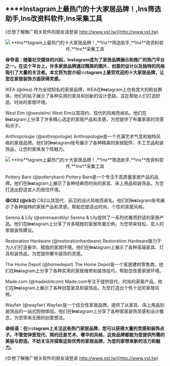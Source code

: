 ## ****Ins**tagram上最热门的十大家居品牌！,**Ins**筛选助手,**Ins**改资料软件,**Ins**采集工具**

[😍想了解推广相关软件的朋友请登录 http://www.vst.tw](http://www.vst.tw)

 <center><img src="https://vst.tw/MP4/tuiguang/png/4.png" alt="**Ins**tagram上最热门的十大家居品牌！,**Ins**筛选助手,**Ins**改资料软件,**Ins**采集工具"></center>

**😄导语：随着社交媒体的兴起，**Ins**tagram成为了家居品牌展示和推广的热门平台之一。在这个平台上，许多家居品牌通过精美的图片、创意的设计以及独特的风格吸引了大量的关注者。本文将为您介绍**Ins**tagram上最受欢迎的十大家居品牌，让您在家居装饰方面获得灵感。**

IKEA (@ikea)
作为全球知名的家居品牌，IKEA在**Ins**tagram上也有庞大的粉丝群体。他们的帖子展示了各种实用的家具和创新的设计思路，旨在帮助人们打造舒适、时尚的家居环境。

West Elm (@westelm)
West Elm以其简约、现代的风格而闻名。他们在**Ins**tagram上分享了许多精心选定的家居产品和灵感，为您提供了布置家居的灵感和点子。

Anthropologie (@anthropologie)
Anthropologie是一个充满艺术气息和独特风格的家居品牌。他们的**Ins**tagram账号展示了各种精美的家居配件、手工艺品和装饰品，让您的家焕发个性魅力。

 <center><img src="https://vst.tw/MP4/tuiguang/png/5.png" alt="**Ins**tagram上最热门的十大家居品牌！,**Ins**筛选助手,**Ins**改资料软件,**Ins**采集工具"></center>

Pottery Barn (@potterybarn)
Pottery Barn是一个专注于高质量家居产品的品牌。他们在**Ins**tagram上展示了各种经典而时尚的家具、床上用品和装饰品，为您打造出舒适宜人的居住环境。

**😄CB2 (@cb2)**
CB2以其现代、前卫的设计风格而闻名。他们的**Ins**tagram账号展示了各种独特的家居产品和灵感，帮助您塑造出时尚、个性的家居风格。

Serena & Lily (@serenaandlily)
Serena & Lily提供了一系列优雅而舒适的家居产品。他们在**Ins**tagram上分享了许多精致的家居布置示例，为您带来轻松、宜人的家居装饰建议。

Restoration Hardware (@restorationhardware)
Restoration Hardware致力于为人们打造豪华、精致的家居环境。他们在**Ins**tagram上展示了各种高端家具、灯具和装饰品，为您提供奢华装饰的灵感。

The Home Depot (@homedepot)
The Home Depot是一个家居建材零售商，他们在**Ins**tagram上分享了各种实用的家居维修和装饰技巧，帮助您改善家居环境。

Made.com (@madedotcom)
Made.com专注于提供现代、时尚的家居产品。他们在**Ins**tagram上展示了各种创意家具和装饰品，为您打造出个性十足的家居风格。

Wayfair (@wayfair)
Wayfair是一个综合性家居品牌，提供了从家具、床上用品到装饰品的一站式购物体验。他们在**Ins**tagram上分享了各种家居装饰灵感和设计概念，为您带来无限的创意想法。

**😄结语：在**Ins**tagram上关注这些热门家居品牌，您可以获得大量的灵感和装饰点子。不管您钟爱现代、简约还是艺术、奢华的风格，这些品牌都能为您提供所需的美丽与舒适。不妨关注并探索这些优秀的家居品牌，为您的家带来新的活力和魅力。**

[😍想了解推广相关软件的朋友请登录 http://www.vst.tw](http://www.vst.tw)



